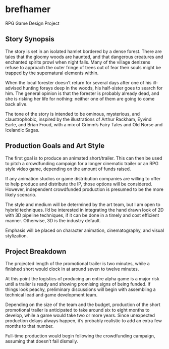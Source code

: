 # brefhamer
RPG Game Design Project

## Story Synopsis
The story is set in an isolated hamlet bordered by a dense forest.  There are tales that the gloomy woods are haunted, and that dangerous creatures and enchanted spirits prowl when night falls.   Many of the village denizens refuse to approach the outer fringe of trees out of fear their souls might be trapped by the supernatural elements within.  

When the local forester doesn’t return for several days after one of his ill-advised hunting forays deep in the woods, his half-sister goes to search for him.  The general opinion is that the forester is probably already dead, and she is risking her life for nothing: neither one of them are going to come back alive.

The tone of the story is intended to be ominous, mysterious, and claustrophobic, inspired by the illustrations of Arthur Rackham, Eyvind Earle, and Brian Froud, with a mix of Grimm’s Fairy Tales and Old Norse and Icelandic Sagas.  

## Production Goals and Art Style
The first goal is to produce an animated short/trailer.  This can then be used to pitch a crowdfunding campaign for a longer cinematic trailer or an RPG style video game, depending on the amount of funds raised. 

If any animation studios or game distribution companies are willing to offer to help produce and distribute the IP, those options will be considered.  However, independent crowdfunded production is presumed to be the more likely scenario.

The style and medium will be determined by the art team, but I am open to hybrid techniques.  I’d be interested in integrating the hand drawn look of 2D with 3D pipeline techniques, if it can be done in a timely and cost efficient manner.  Otherwise, 3D is the industry default.

Emphasis will be placed on character animation, cinematography, and visual stylization.

## Project Breakdown
The projected length of the promotional trailer is two minutes, while a finished short would clock in at around seven to twelve minutes.  

At this point the logistics of producing an entire alpha game is a major risk until a trailer is ready and showing promising signs of being funded.  If things look peachy, preliminary discussions will begin with assembling a technical lead and game development team.

Depending on the size of the team and the budget, production of the short promotional trailer is anticipated to take around six to eight months to develop, while a game would take two or more years.  Since unexpected production delays always happen, it’s probably realistic to add an extra few months to that number.

Full-time production would begin following the crowdfunding campaign, assuming that doesn’t fail dismally.



